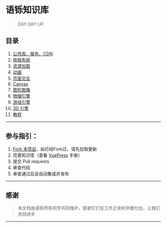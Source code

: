 # 语铄知识库

> DAY DAY UP.


## 目录
1. [公共库、服务、CDN](/common/)
2. [排版布局](/view/)
3. [资源加载](/resources/)
4. [动画](/animation/)
5. [页面交互](/page-control/)
6. [Canvas](/canvas/)
7. [图形图像](/graphic/)
8. [物理引擎](/physics-engine/)
9. [游戏引擎](/game-engine/)
10. [3D 引擎](/3d-engine/)
11. [教程](/tutorial/)

---

## 参与指引：
1. [Fork 本项目](https://github.com/liuyami/ys-wiki)，如已经Fork过，请先拉取更新
2. 完善知识库（查看 [VuePress](https://www.vuepress.cn/) 手册）
3. 提交 Pull requests
4. 审查代码
5. 审查通过后会自动集成并发布

---

## 感谢
> 本文档由语铄所有同学共同维护，感谢它们在工作之余的辛勤付出，让我们共同进步

---

